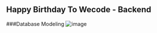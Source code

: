 ## Happy Birthday To Wecode - Backend

###Database Modeling
![image](https://user-images.githubusercontent.com/58175076/78900805-56f6be80-7ab2-11ea-9468-d32f22f113b8.png)

